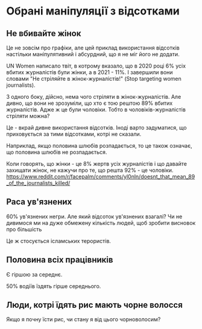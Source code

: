 # Обрані маніпуляції з відсотками

## Не вбивайте жінок

Це не зовсім про графіки, але цей приклад використання відсотків настільки маніпулятивний і абсурдний, що я не міг його не додати.

UN Women написало твіт, в котрому вказало, що в 2020 році 6% усіх вбитих журналістів були жінки, а в 2021 - 11%.
І завершили вони словами "Не стріляйте в жінок-журналістів!" (Stop targeting women journalists).

З одного боку, дійсно, нема чого стріляти в жінок-журналістів.
Але дивно, що вони не зрозуміли, що хто є тою рештою 89% вбитих журналістів.
Адже ж це були чоловіки.
Тобто в чоловіків-журналістів стріляти можна?

Це - вкрай дивне використання відсотків.
Іноді варто задуматися, що приховується за тими відсотками, котрі не сказали.

Наприклад, якщо половина шлюбів розпадається, то це також означає, що половина шлюбів не розпадається.



Коли говорять, що жінки - це 8% жертв усіх журналістів і що давайте захищати жінок, не кажучи про те, що решта 92% - це чоловіки.
https://www.reddit.com/r/facepalm/comments/yl0nln/doesnt_that_mean_89_of_the_journalists_killed/

## Раса ув'язнених

60% ув'язнених негри. 
Але який відсоток ув'язнених взагалі?
Чи не дивимося ми на дуже обмежену кількість людей, щоб зробити висновок про більшість

Це ж стосується ісламських терористів.

## Половина всіх працівників

Є гіршою за середнє.

50% водіїв їздять гірше середнього.

## Люди, котрі їдять рис мають чорне волосся

Якщо я почну їсти рис, чи стану я від цього чорноволосим?

